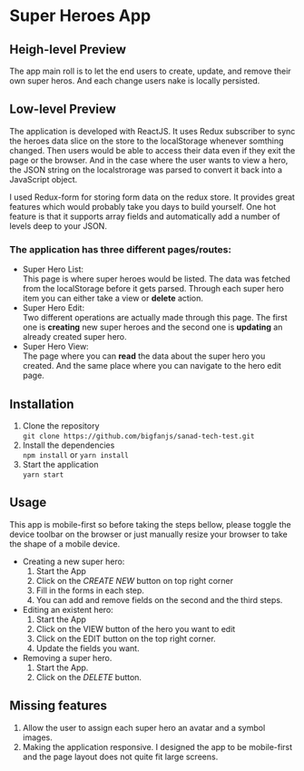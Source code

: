 # Super Heroes App
## Heigh-level Preview
The app main roll is to let the end users to create, update, and remove their own super heros. And each change users nake is locally persisted.
## Low-level Preview
The application is developed with ReactJS. It uses Redux subscriber to sync the heroes data slice on the store to the localStorage whenever somthing changed. Then users would be able to access their data even if they exit the page or the browser. And in the case where the user wants to view a hero, the JSON string on the localstrorage was parsed to convert it back into a JavaScript object.  

I used Redux-form for storing form data on the redux store. It provides great features which would probably take you days to build yourself. One hot feature is that it supports array fields and automatically add a number of levels deep to your JSON.
### The application has three different pages/routes:
  * Super Hero List:  
    This page is where super heroes would be listed. The data was fetched from the localStorage before it gets parsed. Through each super hero item you can either take a view or **delete** action.
  * Super Hero Edit:  
    Two different operations are actually made through this page. The first one is **creating** new super heroes and the second one is **updating** an already created super hero.
  * Super Hero View:  
    The page where you can **read** the data about the super hero you created. And the same place where you can navigate to the hero edit page.

## Installation
1. Clone the repository  
  ``git clone https://github.com/bigfanjs/sanad-tech-test.git``
2. Install the dependencies  
  ``npm install`` or ``yarn install``
3. Start the application  
  ``yarn start``

## Usage
This app is mobile-first so before taking the steps bellow, please toggle the device toolbar on the browser or just manually resize your browser to take the shape of a mobile device.

* Creating a new super hero:
  1. Start the App
  2. Click on the _CREATE NEW_ button on top right corner
  3. Fill in the forms in each step.
  4. You can add and remove fields on the second and the third steps.
* Editing an existent hero:
  1. Start the App
  2. Click on the VIEW button of the hero you want to edit
  3. Click on the EDIT button on the top right corner.
  4. Update the fields you want.
* Removing a super hero.
  1. Start the App.
  2. Click on the _DELETE_ button.

## Missing features
1. Allow the user to assign each super hero an avatar and a symbol images.
2. Making the application responsive. I designed the app to be mobile-first and the page layout does not quite fit large screens.